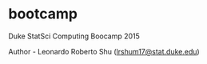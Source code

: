 # bootcamp
Duke StatSci Computing Boocamp 2015

Author - Leonardo Roberto Shu (lrshum17@stat.duke.edu)
